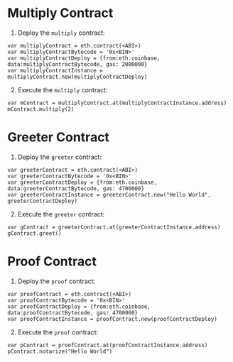 # Multiply Contract

1. Deploy the `multiply` contract:
```
var multiplyContract = eth.contract(<ABI>)
var multiplyContractBytecode = '0x<BIN>'
var multiplyContractDeploy = {from:eth.coinbase, data:multiplyContractBytecode, gas: 2000000}
var multiplyContractInstance = multiplyContract.new(multiplyContractDeploy)
```

2. Execute the `multiply` contract:
```
var mContract = multiplyContract.at(multiplyContractInstance.address)
mContract.multiply(2)
```

# Greeter Contract

1. Deploy the `greeter` contract:
```
var greeterContract = eth.contract(<ABI>)
var greeterContractBytecode = '0x<BIN>'
var greeterContractDeploy = {from:eth.coinbase, data:greeterContractBytecode, gas: 4700000}
var greeterContractInstance = greeterContract.new("Hello World", greeterContractDeploy)
```

2. Execute the `greeter` contract:
```
var gContract = greeterContract.at(greeterContractInstance.address)
gContract.greet()
```

# Proof Contract

1. Deploy the `proof` contract:
```
var proofContract = eth.contract(<ABI>)
var proofContractBytecode = '0x<BIN>'
var proofContractDeploy = {from:eth.coinbase, data:proofContractBytecode, gas: 4700000}
var proofContractInstance = proofContract.new(proofContractDeploy)
```

2. Execute the `proof` contract:
```
var pContract = proofContract.at(proofContractInstance.address)
pContract.notarize("Hello World")
```

